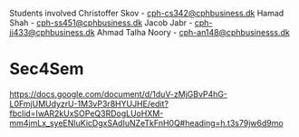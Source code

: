 
Students involved 
Christoffer Skov - cph-cs342@cphbusiness.dk 
Hamad Shah - cph-ss451@cphbusiness.dk
Jacob Jabr - cph-jj433@cphbusiness.dk
Ahmad Talha Noory - cph-an148@cphbusinesss.dk	
# Sec4Sem
https://docs.google.com/document/d/1duV-zMjGBvP4hG-L0FmjUMUdyzrU-1M3vP3r8HYUJHE/edit?fbclid=IwAR2kUxSOPeQ3RDogLUoHXM-mm4jmLx_syeENIuKicDgxSAdIuNZeTkFnH0Q#heading=h.t3s79jw6d9mo
